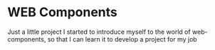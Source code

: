 <h1>WEB Components</h1>

<p>Just a little project I started to introduce myself to the world of web-components, so that I can learn it to develop a project for my job</p>
